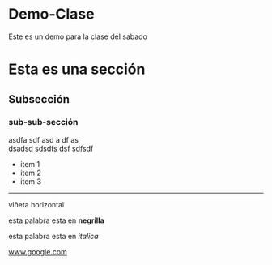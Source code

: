 # Demo-Clase
Este es un demo para la clase del sabado


# Esta es una sección

## Subsección

### sub-sub-sección

asdfa sdf
asd a
df
as    
  dsadsd
  sdsdfs
  dsf
  sdfsdf


* item 1
* item 2
* item 3

--- 
viñeta horizontal


esta palabra esta en **negrilla**

esta palabra esta en *italica*

www.google.com

